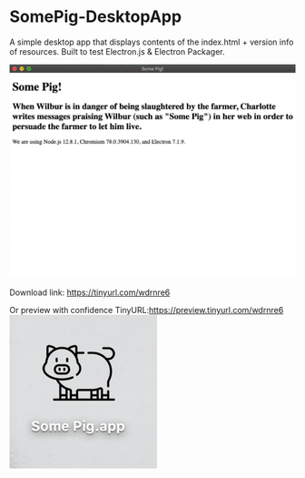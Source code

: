 # SomePig-DesktopApp

A simple desktop app that displays contents of the index.html + version info of resources. Built to test Electron.js & Electron Packager.

![Image of Some Pig!- about](https://github.com/miadugas/SomePig-DesktopApp/blob/master/contents.png)

Download link: https://tinyurl.com/wdrnre6

Or preview with confidence TinyURL:https://preview.tinyurl.com/wdrnre6
![Image of Some Pig app!- about](https://github.com/miadugas/SomePig-DesktopApp/blob/master/Some%20Pig.png)
